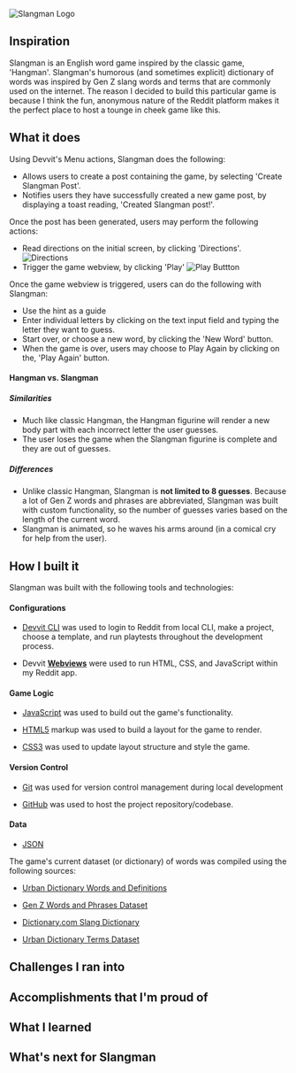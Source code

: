 ![Slangman Logo](https://i.im.ge/2024/12/15/zPdSOy.logo.png)

## Inspiration

Slangman is an English word game inspired by the classic game, 'Hangman'. Slangman's humorous (and sometimes explicit) dictionary of words was inspired by Gen Z slang words and terms that are commonly used on the internet. The reason I decided to build this particular game is because I think the fun, anonymous nature of the Reddit platform makes it the perfect place to host a tounge in cheek game like this.

## What it does

Using Devvit's Menu actions, Slangman does the following: 
- Allows users to create a post containing the game, by selecting 'Create Slangman Post'.
- Notifies users they have successfully created a new game post, by displaying a toast reading, 'Created Slangman post!'.

Once the post has been generated, users may perform the following actions:
- Read directions on the initial screen, by clicking 'Directions'.
![Directions]()
- Trigger the game webview, by clicking 'Play'
![Play Buttton]()

Once the game webview is triggered, users can do the following with Slangman:
- Use the hint as a guide
- Enter individual letters by clicking on the text input field and typing the letter they want to guess.
- Start over, or choose a new word, by clicking the 'New Word' button.
- When the game is over, users may choose to Play Again by clicking on the, 'Play Again' button.

#### Hangman vs. Slangman

##### Similarities
- Much like classic Hangman, the Hangman figurine will render a new body part with each incorrect letter the user guesses. 
- The user loses the game when the Slangman figurine is complete and they are out of guesses. 

##### Differences
- Unlike classic Hangman, Slangman is **not limited to 8 guesses**. Because a lot of Gen Z words and phrases are abbreviated, Slangman was built with custom functionality, so the number of guesses varies based on the length of the current word.
- Slangman is animated, so he waves his arms around (in a comical cry for help from the user).

## How I built it

Slangman was built with the following tools and technologies:

#### Configurations

- [Devvit CLI](https://developers.reddit.com/docs/dev_guide) was used to login to Reddit from local CLI, make a project,  choose a template, and run playtests throughout the development process.

- Devvit **[Webviews](https://developers.reddit.com/docs/webviews)** were used to run HTML, CSS, and JavaScript within my  Reddit app.

#### Game Logic 

- [JavaScript](https://developer.mozilla.org/en-US/docs/Web/JavaScript) was used to build out the game's functionality.
  
- [HTML5](https://developer.mozilla.org/en-US/docs/Glossary/HTML5) markup was used to build a layout for the game to render. 

- [CSS3](https://developer.mozilla.org/en-US/docs/Web/CSS) was used to update layout structure and style the game.

#### Version Control

- [Git](https://git-scm.com/doc) was used for version control management during local development

- [GitHub](https://github.com) was used to host the project repository/codebase.

#### Data

- [JSON](https://www.json.org/json-en.html) 
  
The game's current dataset (or dictionary) of words was compiled using the following sources:

- [Urban Dictionary Words and Definitions](https://www.kaggle.com/datasets/therohk/urban-dictionary-words-dataset)

- [Gen Z Words and Phrases Dataset](https://www.kaggle.com/datasets/tawfiayeasmin/gen-z-words-and-phrases-dataset)

- [Dictionary.com Slang Dictionary](https://www.dictionary.com/e/slang/)

- [Urban Dictionary Terms Dataset](https://www.kaggle.com/datasets/athontz/urban-dictionary-terms)

## Challenges I ran into

## Accomplishments that I'm proud of

## What I learned

## What's next for Slangman
